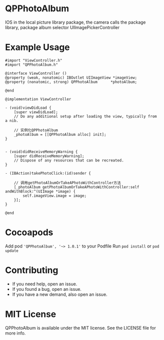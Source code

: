 # QPPhotoAlbum
IOS in the local picture library package, the camera calls the package library, package album selector UIImagePickerController

# Example Usage

```
#import "ViewController.h"
#import "QPPhotoAlbum.h"

@interface ViewController ()
@property (weak, nonatomic) IBOutlet UIImageView *imageView;
@property (nonatomic, strong) QPPhotoAlbum      *photoAlbum;

@end

@implementation ViewController

- (void)viewDidLoad {
    [super viewDidLoad];
    // Do any additional setup after loading the view, typically from a nib.
    
    // 实例化QPPhotoAlbum
    _photoAlbum = [[QPPhotoAlbum alloc] init];
}


- (void)didReceiveMemoryWarning {
    [super didReceiveMemoryWarning];
    // Dispose of any resources that can be recreated.
}

- (IBAction)takePhotoClick:(id)sender {
    
    // 调用getPhotoAlbumOrTakeAPhotoWithController方法
    [_photoAlbum getPhotoAlbumOrTakeAPhotoWithController:self andWithBlock:^(UIImage *image) {
        self.imageView.image = image;
    }];
}

@end
```



# Cocoapods
Add pod ```'QPPhotoAlbum', '~> 1.0.1'``` to your Podfile Run ```pod install``` or ```pod update```

# Contributing
- If you need help, open an issue.
- If you found a bug, open an issue.
- If you have a new demand, also open an issue.

# MIT License
QPPhotoAlbum is available under the MIT license. See the LICENSE file for more info.
